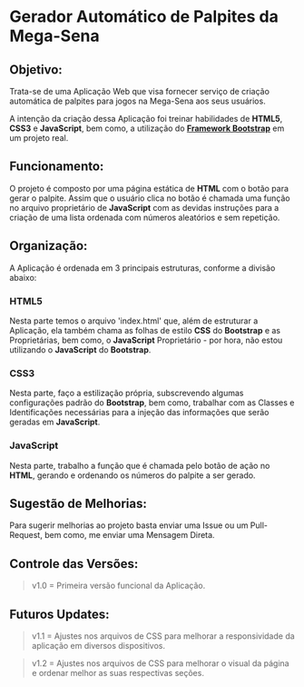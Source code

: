 # Gerador Automático de Palpites da Mega-Sena

## Objetivo:

Trata-se de uma Aplicação Web que visa fornecer serviço de criação automática de palpites para jogos na Mega-Sena aos seus usuários.

A intenção da criação dessa Aplicação foi treinar habilidades de **HTML5**, **CSS3** e **JavaScript**, bem como, a utilização do **[Framework Bootstrap](https://getbootstrap.com/)** em um projeto real.

## Funcionamento:

O projeto é composto por uma página estática de **HTML** com o botão para gerar o palpite. Assim que o usuário clica no botão é chamada uma função no arquivo proprietário de **JavaScript** com as devidas instruções para a criação de uma lista ordenada com números aleatórios e sem repetição.

## Organização:

A Aplicação é ordenada em 3 principais estruturas, conforme a divisão abaixo:

### HTML5
Nesta parte temos o arquivo 'index.html' que, além de estruturar a Aplicação, ela também chama as folhas de estilo **CSS** do **Bootstrap** e as Proprietárias, bem como, o **JavaScript** Proprietário - por hora, não estou utilizando o **JavaScript** do **Bootstrap**.

### CSS3
Nesta parte, faço a estilização própria, subscrevendo algumas configurações padrão do **Bootstrap**, bem como, trabalhar com as Classes e Identificações necessárias para a injeção das informações que serão geradas em **JavaScript**.

### JavaScript
Nesta parte, trabalho a função que é chamada pelo botão de ação no **HTML**, gerando e ordenando os números do palpite a ser gerado.

## Sugestão de Melhorias:

Para sugerir melhorias ao projeto basta enviar uma Issue ou um Pull-Request, bem como, me enviar uma Mensagem Direta.

## Controle das Versões:

> v1.0 = Primeira versão funcional da Aplicação.

## Futuros Updates:

> v1.1 = Ajustes nos arquivos de CSS para melhorar a responsividade da aplicação em diversos dispositivos.

> v1.2 = Ajustes nos arquivos de CSS para melhorar o visual da página e ordenar melhor as suas respectivas seções.

